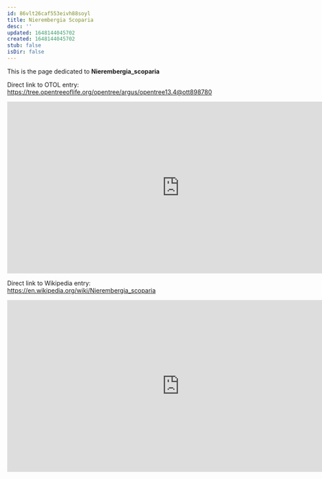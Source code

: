 ```yaml
---
id: 86vlt26caf553eivh88soyl
title: Nierembergia Scoparia
desc: ''
updated: 1648144045702
created: 1648144045702
stub: false
isDir: false
---
```

This is the page dedicated to **Nierembergia_scoparia**


Direct link to OTOL entry: https://tree.opentreeoflife.org/opentree/argus/opentree13.4@ott898780



<html>
    <body>
    <iframe src="https://tree.opentreeoflife.org/opentree/argus/opentree13.4@ott898780"
    width="800" height="400" frameborder="0" allowfullscreen> </iframe>
    </body>
</html>
    


Direct link to Wikipedia entry: https://en.wikipedia.org/wiki/Nierembergia_scoparia



<html>
    <body>
    <iframe src="https://en.wikipedia.org/wiki/Nierembergia_scoparia"
    width="800" height="400" frameborder="0" allowfullscreen> </iframe>
    </body>
</html>
    
